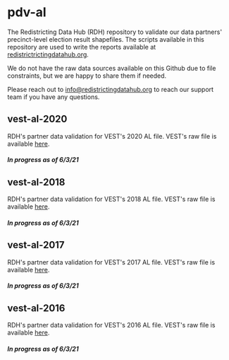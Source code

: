 # pdv-al

The Redistricting Data Hub (RDH) repository to validate our data partners' precinct-level election result shapefiles. The scripts available in this repository are used to write the reports available at [redistrictrictingdatahub.org]([https://redistrictingdatahub.org/](https://redistrictingdatahub.org/)). 

We do not have the raw data sources available on this Github due to file constraints, but we are happy to share them if needed. 

Please reach out to info@redistrictingdatahub.org to reach our support team if you have any questions. 

## vest-al-2020

RDH's partner data validation for VEST's 2020 AL file. VEST's raw file is available [here](https://dataverse.harvard.edu/file.xhtml?fileId=4751074&datasetVersionId=247483).

#### _In progress as of 6/3/21_

## vest-al-2018

RDH's partner data validation for VEST's 2018 AL file. VEST's raw file is available [here](https://dataverse.harvard.edu/file.xhtml?fileId=4751072&datasetVersionId=247482).

#### _In progress as of 6/3/21_

## vest-al-2017

RDH's partner data validation for VEST's 2017 AL file. VEST's raw file is available [here](https://dataverse.harvard.edu/file.xhtml?fileId=4751071&datasetVersionId=247478).

#### _In progress as of 6/3/21_

## vest-al-2016

RDH's partner data validation for VEST's 2016 AL file. VEST's raw file is available [here](https://dataverse.harvard.edu/file.xhtml?fileId=4751068&datasetVersionId=247481).

#### _In progress as of 6/3/21_
